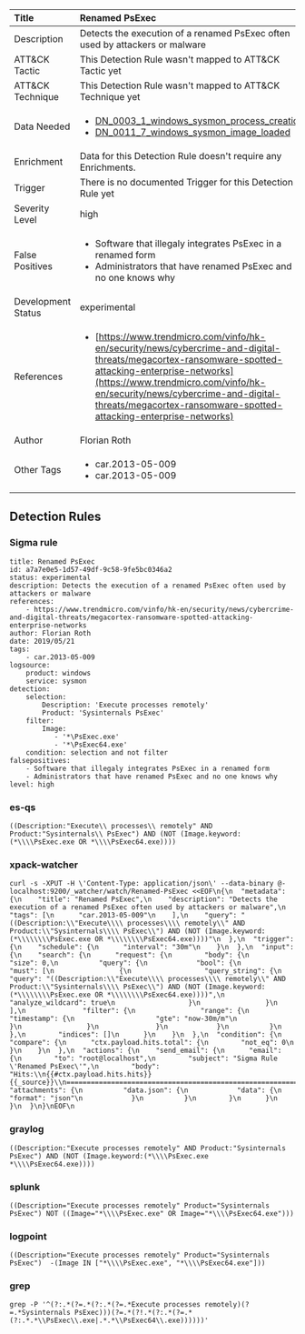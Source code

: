 | Title                | Renamed PsExec                                                                                                                                                 |
|:---------------------|:------------------------------------------------------------------------------------------------------------------------------------------------------------|
| Description          | Detects the execution of a renamed PsExec often used by attackers or malware                                                                                                                                           |
| ATT&amp;CK Tactic    |   This Detection Rule wasn't mapped to ATT&amp;CK Tactic yet  |
| ATT&amp;CK Technique |  This Detection Rule wasn't mapped to ATT&amp;CK Technique yet  |
| Data Needed          | <ul><li>[DN_0003_1_windows_sysmon_process_creation](../Data_Needed/DN_0003_1_windows_sysmon_process_creation.md)</li><li>[DN_0011_7_windows_sysmon_image_loaded](../Data_Needed/DN_0011_7_windows_sysmon_image_loaded.md)</li></ul>  |
| Enrichment           |  Data for this Detection Rule doesn't require any Enrichments.  |
| Trigger              |  There is no documented Trigger for this Detection Rule yet  |
| Severity Level       | high |
| False Positives      | <ul><li>Software that illegaly integrates PsExec in a renamed form</li><li>Administrators that have renamed PsExec and no one knows why</li></ul>  |
| Development Status   | experimental |
| References           | <ul><li>[https://www.trendmicro.com/vinfo/hk-en/security/news/cybercrime-and-digital-threats/megacortex-ransomware-spotted-attacking-enterprise-networks](https://www.trendmicro.com/vinfo/hk-en/security/news/cybercrime-and-digital-threats/megacortex-ransomware-spotted-attacking-enterprise-networks)</li></ul>  |
| Author               | Florian Roth |
| Other Tags           | <ul><li>car.2013-05-009</li><li>car.2013-05-009</li></ul> | 

## Detection Rules

### Sigma rule

```
title: Renamed PsExec
id: a7a7e0e5-1d57-49df-9c58-9fe5bc0346a2
status: experimental
description: Detects the execution of a renamed PsExec often used by attackers or malware
references:
    - https://www.trendmicro.com/vinfo/hk-en/security/news/cybercrime-and-digital-threats/megacortex-ransomware-spotted-attacking-enterprise-networks
author: Florian Roth
date: 2019/05/21
tags:
    - car.2013-05-009
logsource:
    product: windows
    service: sysmon
detection:
    selection:
        Description: 'Execute processes remotely'
        Product: 'Sysinternals PsExec'
    filter:
        Image:
           - '*\PsExec.exe'
           - '*\PsExec64.exe'
    condition: selection and not filter
falsepositives:
    - Software that illegaly integrates PsExec in a renamed form
    - Administrators that have renamed PsExec and no one knows why
level: high

```





### es-qs
    
```
((Description:"Execute\\ processes\\ remotely" AND Product:"Sysinternals\\ PsExec") AND (NOT (Image.keyword:(*\\\\PsExec.exe OR *\\\\PsExec64.exe))))
```


### xpack-watcher
    
```
curl -s -XPUT -H \'Content-Type: application/json\' --data-binary @- localhost:9200/_watcher/watch/Renamed-PsExec <<EOF\n{\n  "metadata": {\n    "title": "Renamed PsExec",\n    "description": "Detects the execution of a renamed PsExec often used by attackers or malware",\n    "tags": [\n      "car.2013-05-009"\n    ],\n    "query": "((Description:\\"Execute\\\\ processes\\\\ remotely\\" AND Product:\\"Sysinternals\\\\ PsExec\\") AND (NOT (Image.keyword:(*\\\\\\\\PsExec.exe OR *\\\\\\\\PsExec64.exe))))"\n  },\n  "trigger": {\n    "schedule": {\n      "interval": "30m"\n    }\n  },\n  "input": {\n    "search": {\n      "request": {\n        "body": {\n          "size": 0,\n          "query": {\n            "bool": {\n              "must": [\n                {\n                  "query_string": {\n                    "query": "((Description:\\"Execute\\\\ processes\\\\ remotely\\" AND Product:\\"Sysinternals\\\\ PsExec\\") AND (NOT (Image.keyword:(*\\\\\\\\PsExec.exe OR *\\\\\\\\PsExec64.exe))))",\n                    "analyze_wildcard": true\n                  }\n                }\n              ],\n              "filter": {\n                "range": {\n                  "timestamp": {\n                    "gte": "now-30m/m"\n                  }\n                }\n              }\n            }\n          }\n        },\n        "indices": []\n      }\n    }\n  },\n  "condition": {\n    "compare": {\n      "ctx.payload.hits.total": {\n        "not_eq": 0\n      }\n    }\n  },\n  "actions": {\n    "send_email": {\n      "email": {\n        "to": "root@localhost",\n        "subject": "Sigma Rule \'Renamed PsExec\'",\n        "body": "Hits:\\n{{#ctx.payload.hits.hits}}{{_source}}\\n================================================================================\\n{{/ctx.payload.hits.hits}}",\n        "attachments": {\n          "data.json": {\n            "data": {\n              "format": "json"\n            }\n          }\n        }\n      }\n    }\n  }\n}\nEOF\n
```


### graylog
    
```
((Description:"Execute processes remotely" AND Product:"Sysinternals PsExec") AND (NOT (Image.keyword:(*\\\\PsExec.exe *\\\\PsExec64.exe))))
```


### splunk
    
```
((Description="Execute processes remotely" Product="Sysinternals PsExec") NOT ((Image="*\\\\PsExec.exe" OR Image="*\\\\PsExec64.exe")))
```


### logpoint
    
```
((Description="Execute processes remotely" Product="Sysinternals PsExec")  -(Image IN ["*\\\\PsExec.exe", "*\\\\PsExec64.exe"]))
```


### grep
    
```
grep -P '^(?:.*(?=.*(?:.*(?=.*Execute processes remotely)(?=.*Sysinternals PsExec)))(?=.*(?!.*(?:.*(?=.*(?:.*.*\\PsExec\\.exe|.*.*\\PsExec64\\.exe))))))'
```



